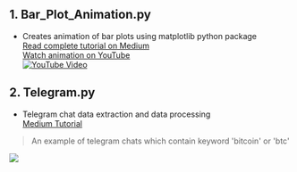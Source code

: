 ## 1.  Bar_Plot_Animation.py 
- Creates animation of bar plots using matplotlib python package <br>
[Read complete tutorial on Medium](https://medium.com/@dc.aichara/making-animated-bar-plots-of-top-16-cryptocurrencies-market-capitalization-price-and-volume-7889788af264)<br>
[Watch animation on YouTube](https://www.youtube.com/watch?v=jqSuaRpCnro) <br>
[![YouTube Video](http://img.youtube.com/vi/jqSuaRpCnro/0.jpg)](http://www.youtube.com/watch?v=jqSuaRpCnro)

## 2. Telegram.py
- Telegram chat data extraction and data processing <br>
[Medium Tutorial](https://medium.com/@dc.aichara/telegram-channel-data-extraction-users-information-chats-and-specific-messages-and-data-21bb54710fd3)  <br>

>An example of telegram chats which contain keyword 'bitcoin' or 'btc'

![](images/Bitcoin_text_ts.png)